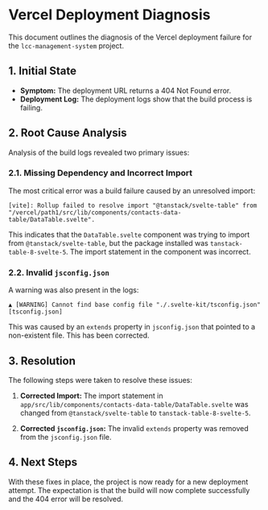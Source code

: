 # Vercel Deployment Diagnosis

This document outlines the diagnosis of the Vercel deployment failure for the `lcc-management-system` project.

## 1. Initial State

-   **Symptom:** The deployment URL returns a 404 Not Found error.
-   **Deployment Log:** The deployment logs show that the build process is failing.

## 2. Root Cause Analysis

Analysis of the build logs revealed two primary issues:

### 2.1. Missing Dependency and Incorrect Import

The most critical error was a build failure caused by an unresolved import:

```
[vite]: Rollup failed to resolve import "@tanstack/svelte-table" from "/vercel/path1/src/lib/components/contacts-data-table/DataTable.svelte".
```

This indicates that the `DataTable.svelte` component was trying to import from `@tanstack/svelte-table`, but the package installed was `tanstack-table-8-svelte-5`. The import statement in the component was incorrect.

### 2.2. Invalid `jsconfig.json`

A warning was also present in the logs:

```
▲ [WARNING] Cannot find base config file "./.svelte-kit/tsconfig.json" [tsconfig.json]
```

This was caused by an `extends` property in `jsconfig.json` that pointed to a non-existent file. This has been corrected.

## 3. Resolution

The following steps were taken to resolve these issues:

1.  **Corrected Import:** The import statement in `app/src/lib/components/contacts-data-table/DataTable.svelte` was changed from `@tanstack/svelte-table` to `tanstack-table-8-svelte-5`.

2.  **Corrected `jsconfig.json`:** The invalid `extends` property was removed from the `jsconfig.json` file.

## 4. Next Steps

With these fixes in place, the project is now ready for a new deployment attempt. The expectation is that the build will now complete successfully and the 404 error will be resolved.